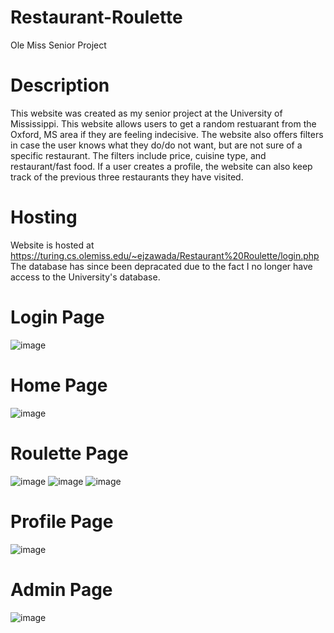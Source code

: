 # Restaurant-Roulette
Ole Miss Senior Project

# Description
This website was created as my senior project at the University of Mississippi. This website allows users to get a random restuarant from the Oxford, MS area if they are feeling indecisive. The website also offers filters in case the user knows what they do/do not want, but are not sure of a specific restaurant. The filters include price, cuisine type, and restaurant/fast food. If a user creates a profile, the website can also keep track of the previous three restaurants they have visited.

# Hosting
Website is hosted at https://turing.cs.olemiss.edu/~ejzawada/Restaurant%20Roulette/login.php
The database has since been depracated due to the fact I no longer have access to the University's database.

# Login Page
![image](https://user-images.githubusercontent.com/92044966/206395743-35f48937-1896-4038-aa89-edf056dd9d84.png)

# Home Page
![image](https://user-images.githubusercontent.com/92044966/206396053-237855d9-ab06-4e2f-8243-22aca0ef6b90.png)

# Roulette Page
![image](https://user-images.githubusercontent.com/92044966/206396197-101989b8-aa82-434d-8445-3186b692dc3c.png)
![image](https://user-images.githubusercontent.com/92044966/206396314-f7e049d1-7465-4f17-955d-441a4e5ba4c2.png)
![image](https://user-images.githubusercontent.com/92044966/206396388-a3615960-2882-416a-ae56-dd14fdb2e4fb.png)

# Profile Page
![image](https://user-images.githubusercontent.com/92044966/206396468-922640cf-bb2f-45d7-af13-3183e1d46e0d.png)

# Admin Page
![image](https://user-images.githubusercontent.com/92044966/206396553-2bc6e115-364e-440a-a65b-b72da315fef6.png)


